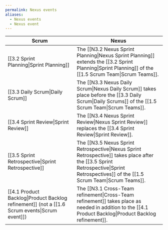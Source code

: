 ```yaml
---
permalink: Nexus events
aliases:
  - Nexus events
  - Nexus event
---
```


| Scrum                                                                                         | Nexus                                                                                                                                                                                 |
| --------------------------------------------------------------------------------------------- | ------------------------------------------------------------------------------------------------------------------------------------------------------------------------------------- |
| [[3.2 Sprint Planning\|Sprint Planning]]                                                      | The [[N3.2 Nexus Sprint Planning\|Nexus Sprint Planning]] extends the [[3.2 Sprint Planning\|Sprint Planning]] of the [[1.5 Scrum Team\|Scrum Teams]].                                |
| [[3.3 Daily Scrum\|Daily Scrum]]                                                              | The [[N3.3 Nexus Daily Scrum\|Nexus Daily Scrum]] takes place before the [[3.3 Daily Scrum\|Daily Scrums]] of the [[1.5 Scrum Team\|Scrum Teams]].                                    |
| [[3.4 Sprint Review\|Sprint Review]]                                                          | The [[N3.4 Nexus Sprint Review\|Nexus Sprint Review]] replaces the [[3.4 Sprint Review\|Sprint Review]].                                                                              |
| [[3.5 Sprint Retrospective\|Sprint Retrospective]]                                            | The [[N3.5 Nexus Sprint Retrospective\|Nexus Sprint Retrospective]] takes place after the [[3.5 Sprint Retrospective\|Sprint Retrospectives]] of the [[1.5 Scrum Team\|Scrum Teams]]. |
| [[4.1 Product Backlog\|Product Backlog refinement]] (not a [[1.6 Scrum events\|Scrum event]]) | The [[N3.1 Cross-Team refinement\|Cross-Team refinement]] takes place as needed in addition to the [[4.1 Product Backlog\|Product Backlog refinement]].                               |
